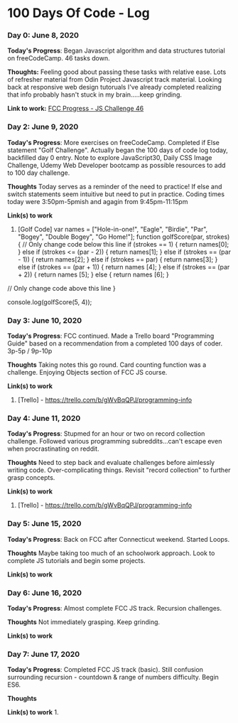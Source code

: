 # 100 Days Of Code - Log

### Day 0: June 8, 2020

**Today's Progress**: Began Javascript algorithm and data structures tutorial on freeCodeCamp. 46 tasks down.

**Thoughts:** Feeling good about passing these tasks with relative ease. Lots of refresher material from Odin Project Javascript track material. Looking back at responsive web design tutoruals I've already completed realizing that info probably hasn't stuck in my brain.....keep grinding.

**Link to work:** [FCC Progress - JS Challenge 46](https://www.freecodecamp.org/learn/javascript-algorithms-and-data-structures/basic-javascript/global-scope-and-functions)

### Day 2: June 9, 2020

**Today's Progress**: More exercises on freeCodeCamp. Completed if Else statement "Golf Challenge". Actually began the 100 days of code log today, backfilled day 0 entry. Note to explore JavaScript30, Daily CSS Image Challenge, Udemy Web Developer bootcamp as possible resources to add to 100 day challenge.

**Thoughts** Today serves as a reminder of the need to practice! If else and switch statements seem intuitive but need to put in practice. Coding times today were 3:50pm-5pmish and agagin from 9:45pm-11:15pm

**Link(s) to work**
1. [Golf Code] 
var names = ["Hole-in-one!", "Eagle", "Birdie", "Par", "Bogey", "Double Bogey", "Go Home!"];
function golfScore(par, strokes) {
  // Only change code below this line
if (strokes == 1) {
  return names[0];
} else if (strokes <= (par - 2)) {
  return names[1];
} else if (strokes == (par - 1)) {
  return names[2];
} else if (strokes == par) {
  return names[3];
} else if (strokes == (par + 1)) {
  return names [4];
} else if (strokes == (par + 2)) {
  return names [5];
} else {
  return names [6];
}

  // Only change code above this line
}

console.log(golfScore(5, 4));

### Day 3: June 10, 2020

**Today's Progress**: FCC continued. Made a Trello board "Programming Guide" based on a recommendation from a completed 100 days of coder. 3p-5p / 9p-10p

**Thoughts** Taking notes this go round. Card counting function was a challenge. Enjoying Objects section of FCC JS course.

**Link(s) to work**
1. [Trello] - https://trello.com/b/gWvBqQPJ/programming-info

### Day 4: June 11, 2020

**Today's Progress**: Stupmed for an hour or two on record collection challenge. Followed various programming subreddits...can't escape even when procrastinating on reddit.

**Thoughts** Need to step back and evaluate challenges before aimlessly writing code. Over-complicating things. Revisit "record collection" to further grasp concepts.

**Link(s) to work**
1. [Trello] - https://trello.com/b/gWvBqQPJ/programming-info

### Day 5: June 15, 2020

**Today's Progress**: Back on FCC after Connecticut weekend. Started Loops.

**Thoughts** Maybe taking too much of an schoolwork approach. Look to complete JS tutorials and begin some projects.

**Link(s) to work**

### Day 6: June 16, 2020

**Today's Progress**: Almost complete FCC JS track. Recursion challenges.

**Thoughts** Not immediately grasping. Keep grinding.

**Link(s) to work**

### Day 7: June 17, 2020

**Today's Progress**: Completed FCC JS track (basic). Still confusion surrounding recursion - countdown & range of numbers difficulty. Begin ES6.

**Thoughts** 

**Link(s) to work**
1. 


